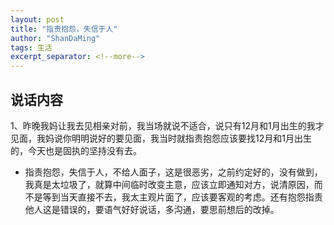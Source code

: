 ```yaml
---
layout: post
title: "指责抱怨，失信于人"
author: "ShanDaMing"
tags: 生活
excerpt_separator: <!--more-->
---
```


## 说话内容
1、昨晚我妈让我去见相亲对前，<!--more-->我当场就说不适合，说只有12月和1月出生的我才见面，我妈说你明明说好的要见面，我当时就指责抱怨应该要找12月和1月出生的，今天也是固执的坚持没有去。
* 指责抱怨，失信于人，不给人面子，这是很恶劣，之前约定好的，没有做到，我真是太垃圾了，就算中间临时改变主意，应该立即通知对方，说清原因，而不是等到当天直接不去，我太主观片面了，应该要客观的考虑。还有抱怨指责他人这是错误的，要语气好好说话，多沟通，要思前想后的改掉。

